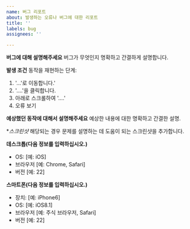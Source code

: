 ```yaml
---
name: 버그 리포트
about: 발생하는 오류나 버그에 대한 리포트
title: ''
labels: bug
assignees: ''

---
```


**버그에 대해 설명해주세요**
버그가 무엇인지 명확하고 간결하게 설명합니다.

**발생 조건**
동작을 재현하는 단계:
1. '...'로 이동합니다.'
2. '....'을 클릭합니다.
3. 아래로 스크롤하여 '....'
4. 오류 보기

**예상했던 동작에 대해서 설명해주세요**
예상한 내용에 대한 명확하고 간결한 설명.

**스크린샷*
해당되는 경우 문제를 설명하는 데 도움이 되는 스크린샷을 추가합니다.

**데스크톱(다음 정보를 입력하십시오.)**
 - OS: [예: iOS]
 - 브라우저 [예: Chrome, Safari]
 - 버전 [예: 22]

**스마트폰(다음 정보를 입력하십시오.)**
 - 장치: [예: iPhone6]
 - OS: [예: iOS8.1]
 - 브라우저 [예: 주식 브라우저, Safari]
 - 버전 [예: 22]

